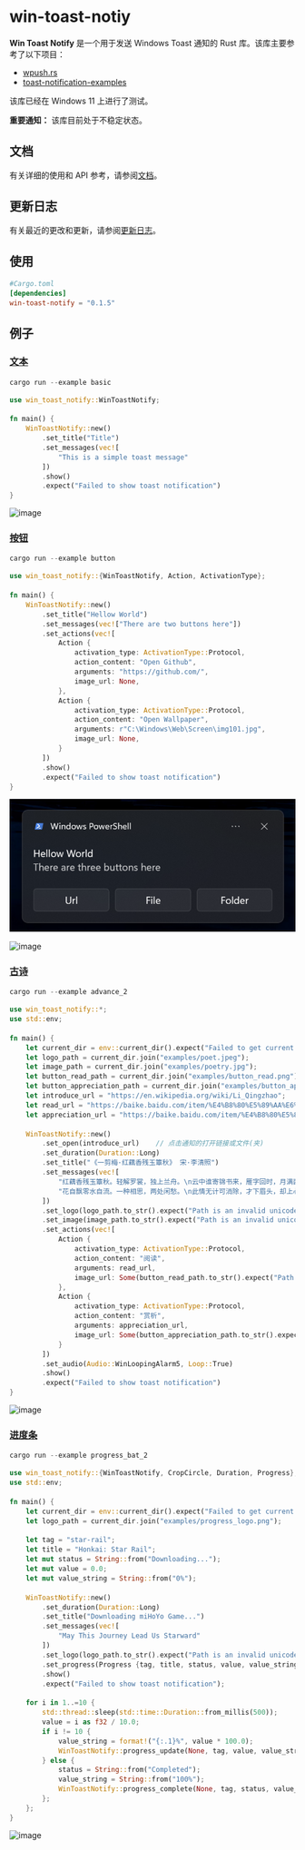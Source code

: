 # win-toast-notiy

**Win Toast Notify** 是一个用于发送 Windows Toast 通知的 Rust 库。该库主要参考了以下项目：

- [wpush.rs](https://github.com/saez-juan/wpush.rs)
- [toast-notification-examples](https://github.com/GitHub30/toast-notification-examples)

该库已经在 Windows 11 上进行了测试。

**重要通知：** 该库目前处于不稳定状态。

## 文档

有关详细的使用和 API 参考，请参阅[文档](https://docs.rs/win-toast-notify)。

## 更新日志

有关最近的更改和更新，请参阅[更新日志](./CHANGELOG.md)。


## 使用
```toml
#Cargo.toml
[dependencies]
win-toast-notify = "0.1.5"
```

## 例子

### [文本](./examples/basic.rs)
```PowerShell
cargo run --example basic
```
```rust
use win_toast_notify::WinToastNotify;

fn main() {
    WinToastNotify::new()
        .set_title("Title")
        .set_messages(vec![
            "This is a simple toast message"
        ])
        .show()
        .expect("Failed to show toast notification")
}
```

![image](https://raw.githubusercontent.com/iKineticate/win-toast-notify/main/screenshots/basic.png)

### [按钮](./examples/button.rs)
```PowerShell
cargo run --example button
```
```rust
use win_toast_notify::{WinToastNotify, Action, ActivationType};

fn main() {
    WinToastNotify::new()
        .set_title("Hellow World")
        .set_messages(vec!["There are two buttons here"])
        .set_actions(vec![
            Action {
                activation_type: ActivationType::Protocol,
                action_content: "Open Github",
                arguments: "https://github.com/",
                image_url: None,
            },
            Action {
                activation_type: ActivationType::Protocol,
                action_content: "Open Wallpaper",
                arguments: r"C:\Windows\Web\Screen\img101.jpg",
                image_url: None,
            }
        ])
        .show()
        .expect("Failed to show toast notification")
}
```

![image](https://raw.githubusercontent.com/iKineticate/win-toast-notify/main/screenshots/button_basic.png)

![image](https://raw.githubusercontent.com/iKineticate/win-toast-notify/main/screenshots/button_image.png)

### [古诗](./examples/advance_2.rs)
```PowerShell
cargo run --example advance_2
```
```rust
use win_toast_notify::*;
use std::env;

fn main() {
    let current_dir = env::current_dir().expect("Failed to get current directory");
    let logo_path = current_dir.join("examples/poet.jpeg");
    let image_path = current_dir.join("examples/poetry.jpg");
    let button_read_path = current_dir.join("examples/button_read.png");
    let button_appreciation_path = current_dir.join("examples/button_appreciation.png");
    let introduce_url = "https://en.wikipedia.org/wiki/Li_Qingzhao";
    let read_url = "https://baike.baidu.com/item/%E4%B8%80%E5%89%AA%E6%A2%85%C2%B7%E7%BA%A2%E8%97%95%E9%A6%99%E6%AE%8B%E7%8E%89%E7%B0%9F%E7%A7%8B/593597#1";
    let appreciation_url = "https://baike.baidu.com/item/%E4%B8%80%E5%89%AA%E6%A2%85%C2%B7%E7%BA%A2%E8%97%95%E9%A6%99%E6%AE%8B%E7%8E%89%E7%B0%9F%E7%A7%8B/593597#4";

    WinToastNotify::new()
        .set_open(introduce_url)    // 点击通知的打开链接或文件(夹)
        .set_duration(Duration::Long)
        .set_title("《一剪梅·红藕香残玉簟秋》 宋·李清照")
        .set_messages(vec![
            "红藕香残玉簟秋。轻解罗裳，独上兰舟。\n云中谁寄锦书来，雁字回时，月满西楼。",
            "花自飘零水自流。一种相思，两处闲愁。\n此情无计可消除，才下眉头，却上心头。"
        ])
        .set_logo(logo_path.to_str().expect("Path is an invalid unicode"), CropCircle::True)
        .set_image(image_path.to_str().expect("Path is an invalid unicode"), ImagePlacement::Top)
        .set_actions(vec![
            Action {
                activation_type: ActivationType::Protocol,
                action_content: "阅读",
                arguments: read_url,
                image_url: Some(button_read_path.to_str().expect("Path is an invalid unicode")),
            },
            Action {
                activation_type: ActivationType::Protocol,
                action_content: "赏析",
                arguments: appreciation_url,
                image_url: Some(button_appreciation_path.to_str().expect("Path is an invalid unicode")),
            }
        ])
        .set_audio(Audio::WinLoopingAlarm5, Loop::True)
        .show()
        .expect("Failed to show toast notification")
}
```

![image](https://raw.githubusercontent.com/iKineticate/win-toast-notify/main/screenshots/advance_zh.png)

### [进度条](./examples/progress_bat_2.rs)
```PowerShell
cargo run --example progress_bat_2
```
```rust
use win_toast_notify::{WinToastNotify, CropCircle, Duration, Progress};
use std::env;

fn main() {
    let current_dir = env::current_dir().expect("Failed to get current directory");
    let logo_path = current_dir.join("examples/progress_logo.png");

    let tag = "star-rail";
    let title = "Honkai: Star Rail";
    let mut status = String::from("Downloading...");
    let mut value = 0.0;
    let mut value_string = String::from("0%");

    WinToastNotify::new()
        .set_duration(Duration::Long)   
        .set_title("Downloading miHoYo Game...")
        .set_messages(vec![
            "May This Journey Lead Us Starward"
        ])
        .set_logo(logo_path.to_str().expect("Path is an invalid unicode"), CropCircle::True)
        .set_progress(Progress {tag, title, status, value, value_string} )
        .show()
        .expect("Failed to show toast notification");

    for i in 1..=10 {
        std::thread::sleep(std::time::Duration::from_millis(500));
        value = i as f32 / 10.0;
        if i != 10 {
            value_string = format!("{:.1}%", value * 100.0);
            WinToastNotify::progress_update(None, tag, value, value_string).expect("Failed to update");
        } else {
            status = String::from("Completed");
            value_string = String::from("100%");
            WinToastNotify::progress_complete(None, tag, status, value_string).expect("Failed to complete");
        };
    };
}
```

![image](https://raw.githubusercontent.com/iKineticate/win-toast-notify/main/screenshots/progress.gif)